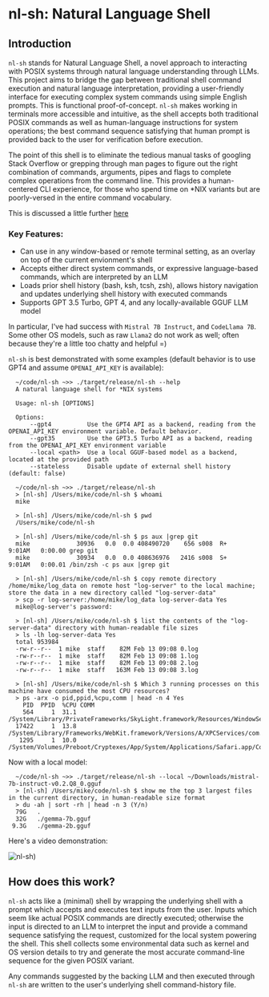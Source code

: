 # nl-sh: Natural Language Shell

## Introduction

`nl-sh` stands for Natural Language Shell, a novel approach to interacting with POSIX systems through natural language understanding through LLMs. This project aims to bridge the gap between traditional shell command execution and natural language interpretation, providing a user-friendly interface for executing complex system commands using simple English prompts. This is functional proof-of-concept. `nl-sh` makes working in terminals more accessible and intuitive, as the shell accepts both traditional POSIX commands as well as human-language instructions for system operations; the best command sequence satisfying that human prompt is provided back to the user for verification before execution.

The point of this shell is to eliminate the tedious manual tasks of googling Stack Overflow or grepping through man pages to figure out the right combination of commands, arguments, pipes and flags to complete complex operations from the command line. This provides a human-centered CLI experience, for those who spend time on *NIX variants but are poorly-versed in the entire command vocabulary.

This is discussed a little further [here](https://mikecvet.medium.com/nl-sh-the-natural-language-shell-ad2ddc2e13a7)

### Key Features:

- Can use in any window-based or remote terminal setting, as an overlay on top of the current envionment's shell
- Accepts either direct system commands, or expressive language-based commands, which are interpreted by an LLM
- Loads prior shell history (bash, ksh, tcsh, zsh), allows history navigation and updates underlying shell history with executed commands
- Supports GPT 3.5 Turbo, GPT 4, and any locally-available GGUF LLM model

In particular, I've had success with `Mistral 7B Instruct`, and `CodeLlama 7B`. Some other OS models, such as raw `Llama2` do not work as well; often because they're a little too chatty and helpful =)

`nl-sh` is best demonstrated with some examples (default behavior is to use GPT4 and assume `OPENAI_API_KEY` is available):

```
  ~/code/nl-sh ~>> ./target/release/nl-sh --help 
  A natural language shell for *NIX systems

  Usage: nl-sh [OPTIONS]

  Options:
      --gpt4          Use the GPT4 API as a backend, reading from the OPENAI_API_KEY environment variable. Default behavior.
      --gpt35         Use the GPT3.5 Turbo API as a backend, reading from the OPENAI_API_KEY environment variable
      --local <path>  Use a local GGUF-based model as a backend, located at the provided path
      --stateless     Disable update of external shell history (default: false)

  ~/code/nl-sh ~>> ./target/release/nl-sh 
  > [nl-sh] /Users/mike/code/nl-sh $ whoami
  mike
  
  > [nl-sh] /Users/mike/code/nl-sh $ pwd
  /Users/mike/code/nl-sh
  
  > [nl-sh] /Users/mike/code/nl-sh $ ps aux |grep git
  mike             30936   0.0  0.0 408490720    656 s008  R+    9:01AM   0:00.00 grep git
  mike             30934   0.0  0.0 408636976   2416 s008  S+    9:01AM   0:00.01 /bin/zsh -c ps aux |grep git

  > [nl-sh] /Users/mike/code/nl-sh $ copy remote directory /home/mike/log_data on remote host "log-server" to the local machine; store the data in a new directory called "log-server-data"
  > scp -r log-server:/home/mike/log_data log-server-data Yes
  mike@log-server's password: 

  > [nl-sh] /Users/mike/code/nl-sh $ list the contents of the "log-server-data" directory with human-readable file sizes
  > ls -lh log-server-data Yes
  total 953984
  -rw-r--r--  1 mike  staff    82M Feb 13 09:08 0.log
  -rw-r--r--  1 mike  staff    82M Feb 13 09:08 1.log
  -rw-r--r--  1 mike  staff    82M Feb 13 09:08 2.log
  -rw-r--r--  1 mike  staff   163M Feb 13 09:08 3.log

  > [nl-sh] /Users/mike/code/nl-sh $ Which 3 running processes on this machine have consumed the most CPU resources?
  > ps -arx -o pid,ppid,%cpu,comm | head -n 4 Yes
    PID  PPID  %CPU COMM
    564     1  31.1 /System/Library/PrivateFrameworks/SkyLight.framework/Resources/WindowServer
  17422     1  13.8 /System/Library/Frameworks/WebKit.framework/Versions/A/XPCServices/com.apple.WebKit.WebContent.xpc/Contents/MacOS/com.apple.WebKit.WebContent
   1295     1  10.0 /System/Volumes/Preboot/Cryptexes/App/System/Applications/Safari.app/Contents/MacOS/Safari
```

Now with a local model:

```
  ~/code/nl-sh ~>> ./target/release/nl-sh --local ~/Downloads/mistral-7b-instruct-v0.2.Q8_0.gguf
  > [nl-sh] /Users/mike/code/nl-sh $ show me the top 3 largest files in the current directory, in human-readable size format
  > du -ah | sort -rh | head -n 3 (Y/n)
  79G   .
  32G   ./gemma-7b.gguf
 9.3G   ./gemma-2b.gguf
```

Here's a video demonstration:

![nl-sh](https://github.com/mikecvet/nl-sh/assets/275631/fc89f418-49e9-428f-9c33-aed00f7cb169))

## How does this work?

`nl-sh` acts like a (minimal) shell by wrapping the underlying shell with a prompt which accepts and executes text inputs from the user. Inputs which seem like actual POSIX commands are directly executed; otherwise the input is directed to an LLM to interpret the input and provide a command sequence satisfying the request, customized for the local system powering the shell. This shell collects some environmental data such as kernel and OS version details to try and generate the most accurate command-line sequence for the given POSIX variant.

Any commands suggested by the backing LLM and then executed through `nl-sh` are written to the user's underlying shell command-history file.
